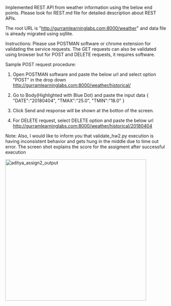 Implemented REST API from weather information using the below end points. Please look for REST.md file for detailed description about REST APIs.

The root URL is "http://gurramlearninglabs.com:8000/weather" and data file is already migrated using sqllite.

Instructions:
Please use POSTMAN software or chrome extension for validating the service requests. The GET requests can also be validated using browser but for POST and DELETE requests, it requires software.

Sample POST request procedure:

1. Open POSTMAN software and paste the below url and select option "POST" in the drop down
http://gurramlearninglabs.com:8000/weather/historical/

2. Go to Body(Highlighted with Blue Dot) and paste the input data 
{
"DATE":"20180404",
"TMAX":"25.0",
"TMIN":"18.0"
}

3. Click Send and response will be shown at the botton of the screen.

4. For DELETE request, select DELETE option and paste the below url
http://gurramlearninglabs.com:8000/weather/historical/20180404


Note:
Also, I would like to inform you that validate_hw2.py execution is having inconsistent behavior and gets hung in the middle due to time out error. The screen shot explains the score for the assigment after successful execution

<img width="441" alt="aditya_assign2_output" src="https://github.uc.edu/storage/user/3795/files/b97bb50a-1c05-11e8-9972-d0750e04042d">





